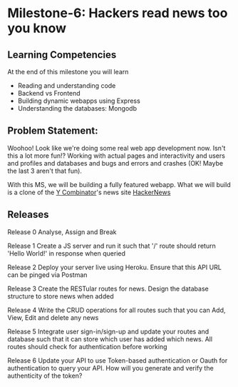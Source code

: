 # Milestone-6: Hackers read news too you know

## Learning Competencies

At the end of this milestone you will learn

- Reading and understanding code
- Backend vs Frontend
- Building dynamic webapps using Express
- Understanding the databases: Mongodb

## Problem Statement:

Woohoo! Look like we're doing some real web app development now. Isn't this a lot more fun!? Working with actual pages and interactivity and users and profiles and databases and bugs and errors and crashes (OK! Maybe the last 3 aren't that fun).

With this MS, we will be building a fully featured webapp. What we will build is a clone of the [Y Combinator](http://www.ycombinator.com/)'s news site [HackerNews](http://news.ycombinator.com/)


Releases
--------------------------
Release 0
Analyse, Assign and Break

Release 1
Create a JS server and run it such that '/' route should return 'Hello World!' in response when queried

Release 2
Deploy your server live using Heroku. Ensure that this API URL can be pinged via Postman

Release 3
Create the RESTular routes for news. Design the database structure to store news when added

Release 4
Write the CRUD operations for all routes such that you can Add, View, Edit and delete any news

Release 5
Integrate user sign-in/sign-up and update your routes and database such that it can store which user has added which news. All routes should check for authentication before working

Release 6
Update your API to use Token-based authentication or Oauth for authentication to query your API. How will you generate and verify the authenticity of the token?